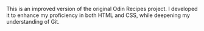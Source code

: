 This is an improved version of the original Odin Recipes project. I developed it to enhance my proficiency in both HTML and CSS, while  deepening my understanding of Git. 
